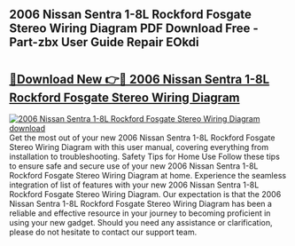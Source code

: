 ## 2006 Nissan Sentra 1-8L Rockford Fosgate Stereo Wiring Diagram PDF Download Free - Part-zbx User Guide Repair EOkdi

# <h2><a href="http://dfodd05.blite.top/?on=2006+Nissan+Sentra+1-8L+Rockford+Fosgate+Stereo+Wiring+Diagram">🔗Download New 👉🔴 2006 Nissan Sentra 1-8L Rockford Fosgate Stereo Wiring Diagram</a></h2>

[![2006 Nissan Sentra 1-8L Rockford Fosgate Stereo Wiring Diagram download](https://i.imgur.com/lujVjoI.png)](http://dfodd05.blite.top/?on=2006+Nissan+Sentra+1-8L+Rockford+Fosgate+Stereo+Wiring+Diagram)
Get the most out of your new 2006 Nissan Sentra 1-8L Rockford Fosgate Stereo Wiring Diagram with this user manual, covering everything from installation to troubleshooting. Safety Tips for Home Use Follow these tips to ensure safe and secure use of your new 2006 Nissan Sentra 1-8L Rockford Fosgate Stereo Wiring Diagram at home. Experience the seamless integration of list of features with your new 2006 Nissan Sentra 1-8L Rockford Fosgate Stereo Wiring Diagram. Our expectation is that the 2006 Nissan Sentra 1-8L Rockford Fosgate Stereo Wiring Diagram has been a reliable and effective resource in your journey to becoming proficient in using your new gadget. Should you need any assistance or clarification, please do not hesitate to contact our support team.
